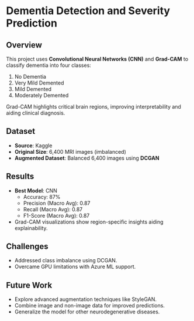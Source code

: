 # Dementia Detection and Severity Prediction  

## Overview  
This project uses **Convolutional Neural Networks (CNN)** and **Grad-CAM** to classify dementia into four classes:  
1. No Dementia  
2. Very Mild Demented  
3. Mild Demented  
4. Moderately Demented  

Grad-CAM highlights critical brain regions, improving interpretability and aiding clinical diagnosis.  

## Dataset  
- **Source**: Kaggle  
- **Original Size**: 6,400 MRI images (imbalanced)  
- **Augmented Dataset**: Balanced 6,400 images using **DCGAN**  

## Results  
- **Best Model**: CNN  
  - Accuracy: 87%  
  - Precision (Macro Avg): 0.87  
  - Recall (Macro Avg): 0.87  
  - F1-Score (Macro Avg): 0.87  
- Grad-CAM visualizations show region-specific insights aiding explainability.  

## Challenges  
- Addressed class imbalance using DCGAN.  
- Overcame GPU limitations with Azure ML support.  

## Future Work  
- Explore advanced augmentation techniques like StyleGAN.  
- Combine image and non-image data for improved predictions.  
- Generalize the model for other neurodegenerative diseases.  

